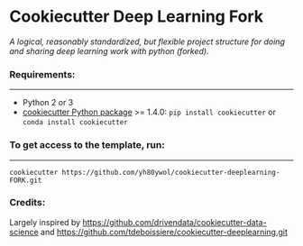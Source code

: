 # Cookiecutter Deep Learning Fork

_A logical, reasonably standardized, but flexible project structure for doing and sharing deep learning work with python (forked)._

### Requirements:
-----------
 - Python 2 or 3
 - [cookiecutter Python package](http://cookiecutter.readthedocs.org/en/latest/installation.html) >= 1.4.0: `pip install cookiecutter` or `conda install cookiecutter`


### To get access to the template, run:
------------

    cookiecutter https://github.com/yh80ywol/cookiecutter-deeplearning-FORK.git

### Credits:

Largely inspired by https://github.com/drivendata/cookiecutter-data-science and https://github.com/tdeboissiere/cookiecutter-deeplearning.git 
